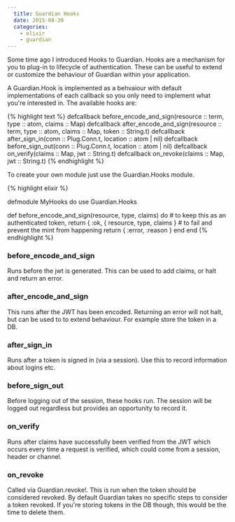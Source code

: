 ```yaml
---
  title: Guardian Hooks
  date: 2015-08-30
  categories:
    - elixir
    - guardian
---
```


Some time ago I introduced Hooks to Guardian. Hooks are a mechanism for you to
plug-in to lifecycle of authentication. These can be useful to extend or
customize the behaviour of Guardian within your application.

A Guardian.Hook is implemented as a behvaiour with default implementations of
each callback so you only need to implement what you're interested in. The
available hooks are:

{% highlight text %}
defcallback before_encode_and_sign(resource :: term, type :: atom, claims :: Map)
defcallback after_encode_and_sign(resource :: term, type :: atom, claims :: Map, token :: String.t)
defcallback after_sign_in(conn :: Plug.Conn.t, location :: atom | nil)
defcallback before_sign_out(conn :: Plug.Conn.t, location :: atom | nil)
defcallback on_verify(claims :: Map, jwt :: String.t)
defcallback on_revoke(claims :: Map, jwt :: String.t)
{% endhighlight %}

To create your own module just use the Guardian.Hooks module.

{% highlight elixir %}

defmodule MyHooks do
  use Guardian.Hooks

  def before_encode_and_sign(resource, type, claims) do
    # to keep this as an authenticated token, return { :ok, { resource, type, claims }
    # to fail and prevent the mint from happening return { :error, :reason }
  end
end
{% endhighlight %}

### before\_encode\_and\_sign

Runs before the jwt is generated. This can be used to add claims, or halt and
return an error.

### after\_encode\_and\_sign

This runs after the JWT has been encoded. Returning an error will not halt, but
can be used to to extend behaviour. For example store the token in a DB.

### after\_sign\_in

Runs after a token is signed in (via a session). Use this to record information
about logins etc.


### before\_sign\_out

Before logging out of the session, these hooks run. The session will be logged
out regardless but provides an opportunity to record it.

### on\_verify

Runs after claims have successfully been verified from the JWT which occurs
every time a request is verified, which could come from a session, header or
channel.

###  on\_revoke

Called via Guardian.revoke!. This is run when the token should be considered
revoked. By default Guardian takes no specific steps to consider a token
revoked. If you're storing tokens in the DB though, this would be the time to
delete them.
